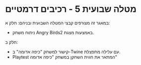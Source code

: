 # מטלה שבועית 5 - רכיבים דרמטיים
במאגר זה מצורפים קבצי המטלה השבועית ובניהם:
חלק א:
* ניתוח משחק Angry Birds2 באמצעות מצגת.

חלק ב:
* קישור למשחק "כיפה אדומה" ב-Twine עם עלילה מתפצלת.
* Playtest המתאר את חווית השחקן במשחק "כיפה אדומה"
